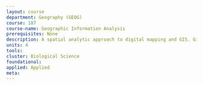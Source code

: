 ```yaml
---
layout: course 
department: Geography (GEOG)
course: 187
course-name: Geographic Information Analysis
prerequisites: None
description: A spatial analytic approach to digital mapping and GIS. Given that recording the geolocation of scientific, business and social data is now routine, the question of what we can learn from the spatial aspect of data arises. This class looks at challenges in analyzing spatial data, particularly scale and spatial dependence. Various methods are considered such as hotspot detection, interpolation, and map overlay. The emphasis throughout is hands on and practical rather than theoretical.
units: 4
tools: 
cluster: Biological Science
foundational: 
applied: Applied
meta: 
---
```

